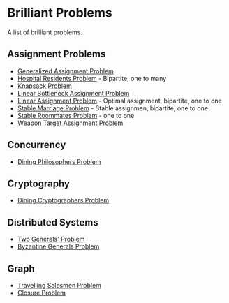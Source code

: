Brilliant Problems
==================

A list of brilliant problems.

Assignment Problems
-------------------
* [Generalized Assignment Problem](https://en.wikipedia.org/wiki/Generalized_assignment_problem)
* [Hospital Residents Problem](https://en.wikipedia.org/wiki/National_Resident_Matching_Program#Matching_algorithm) - Bipartite, one to many
* [Knapsack Problem](https://en.wikipedia.org/wiki/Knapsack_problem)
* [Linear Bottleneck Assignment Problem](https://en.wikipedia.org/wiki/Linear_bottleneck_assignment_problem)
* [Linear Assignment Problem](https://en.wikipedia.org/wiki/Assignment_problem) - Optimal assignment, bipartite, one to one
* [Stable Marriage Problem](https://en.wikipedia.org/wiki/Stable_marriage_problem) - Stable assignmen, bipartite, one to one
* [Stable Roommates Problem](https://en.wikipedia.org/wiki/Stable_roommates_problem) - one to one
* [Weapon Target Assignment Problem](https://en.wikipedia.org/wiki/Weapon_target_assignment_problem)

Concurrency
-----------
* [Dining Philosophers Problem](https://en.wikipedia.org/wiki/Dining_philosophers_problem)

Cryptography
------------
* [Dining Cryptographers Problem](https://en.wikipedia.org/wiki/Dining_cryptographers_problem)

Distributed Systems
-------------------
* [Two Generals' Problem](https://en.wikipedia.org/wiki/Two_Generals%27_Problem)
* [Byzantine Generals Problem](https://en.wikipedia.org/wiki/Byzantine_fault)

Graph
-----
* [Travelling Salesmen Problem](https://en.wikipedia.org/wiki/Travelling_salesman_problem)
* [Closure Problem](https://en.wikipedia.org/wiki/Closure_problem)

